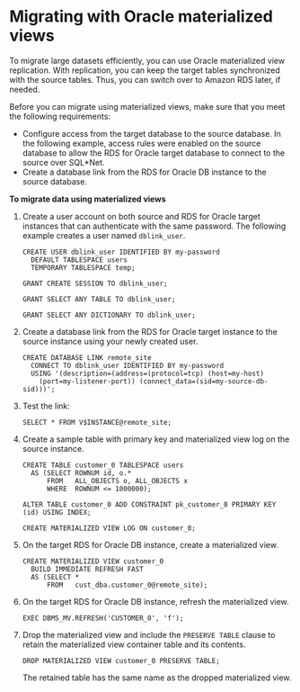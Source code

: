 # Migrating with Oracle materialized views<a name="Oracle.Procedural.Importing.Materialized"></a>

To migrate large datasets efficiently, you can use Oracle materialized view replication\. With replication, you can keep the target tables synchronized with the source tables\. Thus, you can switch over to Amazon RDS later, if needed\. 

Before you can migrate using materialized views, make sure that you meet the following requirements:
+ Configure access from the target database to the source database\. In the following example, access rules were enabled on the source database to allow the RDS for Oracle target database to connect to the source over SQL\*Net\. 
+ Create a database link from the RDS for Oracle DB instance to the source database\.

**To migrate data using materialized views**

1. Create a user account on both source and RDS for Oracle target instances that can authenticate with the same password\. The following example creates a user named `dblink_user`\.

   ```
   CREATE USER dblink_user IDENTIFIED BY my-password
     DEFAULT TABLESPACE users
     TEMPORARY TABLESPACE temp;
      
   GRANT CREATE SESSION TO dblink_user;
   
   GRANT SELECT ANY TABLE TO dblink_user;
   
   GRANT SELECT ANY DICTIONARY TO dblink_user;
   ```

1. Create a database link from the RDS for Oracle target instance to the source instance using your newly created user\.

   ```
   CREATE DATABASE LINK remote_site
     CONNECT TO dblink_user IDENTIFIED BY my-password
     USING '(description=(address=(protocol=tcp) (host=my-host) 
       (port=my-listener-port)) (connect_data=(sid=my-source-db-sid)))';
   ```

1. Test the link:

   ```
   SELECT * FROM V$INSTANCE@remote_site;
   ```

1. Create a sample table with primary key and materialized view log on the source instance\.

   ```
   CREATE TABLE customer_0 TABLESPACE users 
     AS (SELECT ROWNUM id, o.* 
         FROM   ALL_OBJECTS o, ALL_OBJECTS x
         WHERE  ROWNUM <= 1000000);
   
   ALTER TABLE customer_0 ADD CONSTRAINT pk_customer_0 PRIMARY KEY (id) USING INDEX;
   
   CREATE MATERIALIZED VIEW LOG ON customer_0;
   ```

1. On the target RDS for Oracle DB instance, create a materialized view\. 

   ```
   CREATE MATERIALIZED VIEW customer_0 
     BUILD IMMEDIATE REFRESH FAST 
     AS (SELECT * 
         FROM   cust_dba.customer_0@remote_site);
   ```

1. On the target RDS for Oracle DB instance, refresh the materialized view\.

   ```
   EXEC DBMS_MV.REFRESH('CUSTOMER_0', 'f');
   ```

1. Drop the materialized view and include the `PRESERVE TABLE` clause to retain the materialized view container table and its contents\.

   ```
   DROP MATERIALIZED VIEW customer_0 PRESERVE TABLE;
   ```

   The retained table has the same name as the dropped materialized view\.